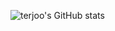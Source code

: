 ![terjoo's GitHub stats](https://github-readme-stats.vercel.app/api?username=terajh&show_icons=true&theme=radical)

